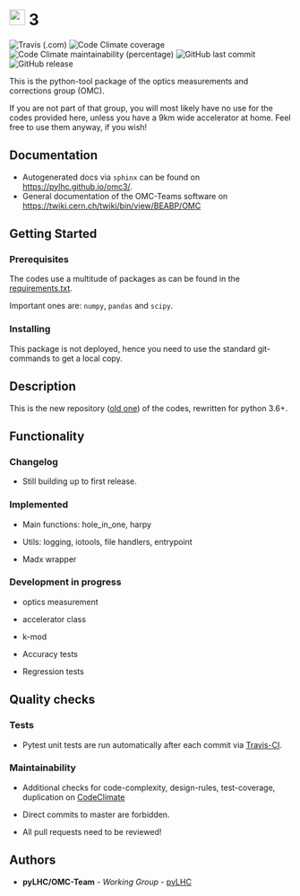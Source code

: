# <img src="https://twiki.cern.ch/twiki/pub/BEABP/Logos/OMC_logo.png" height="28"> 3
![Travis (.com)](https://img.shields.io/travis/com/pylhc/omc3.svg?style=popout)
![Code Climate coverage](https://img.shields.io/codeclimate/coverage/pylhc/omc3.svg?style=popout)
![Code Climate maintainability (percentage)](https://img.shields.io/codeclimate/maintainability-percentage/pylhc/omc3.svg?style=popout)
![GitHub last commit](https://img.shields.io/github/last-commit/pylhc/omc3.svg?style=popout)
![GitHub release](https://img.shields.io/github/release/pylhc/omc3.svg?style=popout)

This is the python-tool package of the optics measurements and corrections group (OMC).

If you are not part of that group, you will most likely have no use for the codes provided here, 
unless you have a 9km wide accelerator at home.
Feel free to use them anyway, if you wish!

## Documentation

- Autogenerated docs via ``sphinx`` can be found on <https://pylhc.github.io/omc3/>.
- General documentation of the OMC-Teams software on <https://twiki.cern.ch/twiki/bin/view/BEABP/OMC>

## Getting Started

### Prerequisites

The codes use a multitude of packages as can be found in the [requirements.txt](requirements.txt).

Important ones are: ``numpy``, ``pandas`` and ``scipy``.

### Installing

This package is not deployed, hence you need to use the standard git-commands to get a local copy.

## Description

This is the new repository ([old one](https://github.com/pylhc/Beta-Beat.src)) of the codes,
rewritten for python 3.6+.  


## Functionality

### Changelog

- Still building up to first release.

### Implemented

- Main functions: hole_in_one, harpy

- Utils: logging, iotools, file handlers, entrypoint

- Madx wrapper


### Development in progress

- optics measurement

- accelerator class

- k-mod

- Accuracy tests

- Regression tests

## Quality checks

### Tests

- Pytest unit tests are run automatically after each commit via 
[Travis-CI](https://travis-ci.com/pylhc/omc3). 

### Maintainability

- Additional checks for code-complexity, design-rules, test-coverage, duplication on 
[CodeClimate](https://codeclimate.com/github/pylhc/omc3)

- Direct commits to master are forbidden.

- All pull requests need to be reviewed!


## Authors

* **pyLHC/OMC-Team** - *Working Group* - [pyLHC](https://github.com/orgs/pylhc/teams/omc-team)

<!--
## License
This project is licensed under the  License - see the [LICENSE.md](LICENSE.md) file for details
-->
